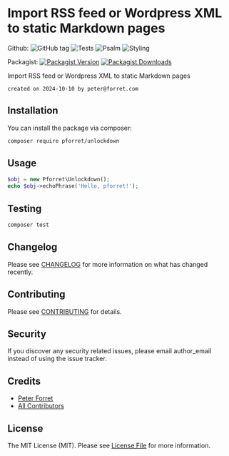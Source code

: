 # Import RSS feed or Wordpress XML to static Markdown pages

Github: 
![GitHub tag](https://img.shields.io/github/v/tag/pforret/unlockdown)
![Tests](https://github.com/pforret/unlockdown/workflows/Run%20Tests/badge.svg)
![Psalm](https://github.com/pforret/unlockdown/workflows/Detect%20Psalm%20warnings/badge.svg)
![Styling](https://github.com/pforret/unlockdown/workflows/Check%20&%20fix%20styling/badge.svg)

Packagist: 
[![Packagist Version](https://img.shields.io/packagist/v/pforret/unlockdown.svg?style=flat-square)](https://packagist.org/packages/pforret/unlockdown)
[![Packagist Downloads](https://img.shields.io/packagist/dt/pforret/unlockdown.svg?style=flat-square)](https://packagist.org/packages/pforret/unlockdown)

Import RSS feed or Wordpress XML to static Markdown pages

	created on 2024-10-10 by peter@forret.com

## Installation

You can install the package via composer:

```bash
composer require pforret/unlockdown
```

## Usage

``` php
$obj = new Pforret\Unlockdown();
echo $obj->echoPhrase('Hello, pforret!');
```

## Testing

``` bash
composer test
```

## Changelog

Please see [CHANGELOG](CHANGELOG.md) for more information on what has changed recently.

## Contributing

Please see [CONTRIBUTING](CONTRIBUTING.md) for details.

## Security

If you discover any security related issues, please email author_email instead of using the issue tracker.

## Credits

- [Peter Forret](https://github.com/pforret)
- [All Contributors](../../contributors)

## License

The MIT License (MIT). Please see [License File](LICENSE.md) for more information.
